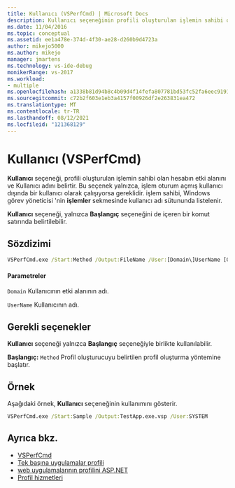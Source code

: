 ```yaml
---
title: Kullanıcı (VSPerfCmd) | Microsoft Docs
description: Kullanıcı seçeneğinin profili oluşturulan işlemin sahibi olan hesabın etki alanını ve Kullanıcı adını nasıl belirttiğinde öğrenin.
ms.date: 11/04/2016
ms.topic: conceptual
ms.assetid: ee1a478e-374d-4f30-ae28-d260b9d4723a
author: mikejo5000
ms.author: mikejo
manager: jmartens
ms.technology: vs-ide-debug
monikerRange: vs-2017
ms.workload:
- multiple
ms.openlocfilehash: a1338b81d94b8c4b09d4f14fefa807781bd53fc52fa6eec91917453787369792
ms.sourcegitcommit: c72b2f603e1eb3a4157f00926df2e263831ea472
ms.translationtype: MT
ms.contentlocale: tr-TR
ms.lasthandoff: 08/12/2021
ms.locfileid: "121368129"
---
```

# <a name="user-vsperfcmd"></a>Kullanıcı (VSPerfCmd)
**Kullanıcı** seçeneği, profili oluşturulan işlemin sahibi olan hesabın etki alanını ve Kullanıcı adını belirtir. Bu seçenek yalnızca, işlem oturum açmış kullanıcı dışında bir kullanıcı olarak çalışıyorsa gereklidir. işlem sahibi, Windows görev yöneticisi 'nin **işlemler** sekmesinde kullanıcı adı sütununda listelenir.

 **Kullanıcı** seçeneği, yalnızca **Başlangıç** seçeneğini de içeren bir komut satırında belirtilebilir.

## <a name="syntax"></a>Sözdizimi

```cmd
VSPerfCmd.exe /Start:Method /Output:FileName /User:[Domain\]UserName [Options]
```

#### <a name="parameters"></a>Parametreler
 `Domain` Kullanıcının etki alanının adı.

 `UserName` Kullanıcının adı.

## <a name="required-options"></a>Gerekli seçenekler
 **Kullanıcı** seçeneği yalnızca **Başlangıç** seçeneğiyle birlikte kullanılabilir.

 **Başlangıç:** `Method` Profil oluşturucuyu belirtilen profil oluşturma yöntemine başlatır.

## <a name="example"></a>Örnek
 Aşağıdaki örnek, **Kullanıcı** seçeneğinin kullanımını gösterir.

```cmd
VSPerfCmd.exe /Start:Sample /Output:TestApp.exe.vsp /User:SYSTEM
```

## <a name="see-also"></a>Ayrıca bkz.
- [VSPerfCmd](../profiling/vsperfcmd.md)
- [Tek başına uygulamalar profili](../profiling/command-line-profiling-of-stand-alone-applications.md)
- [web uygulamalarının profilini ASP.NET](../profiling/command-line-profiling-of-aspnet-web-applications.md)
- [Profil hizmetleri](../profiling/command-line-profiling-of-services.md)
